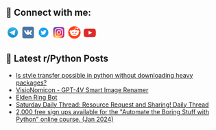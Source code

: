 ## 🔎 Connect with me:
[<img src="https://github.com/bullbesh/bullbesh/blob/main/images/Telegram.png" width="32" height="32" />](https://t.me/bullbesh)
[<img src="https://github.com/bullbesh/bullbesh/blob/main/images/VK.png" width="32" height="32" />](https://vk.com/bullbesh)
[<img src="https://github.com/bullbesh/bullbesh/blob/main/images/Twitter.png" width="32" height="32" />](https://twitter.com/bullbesh1)
[<img src="https://github.com/bullbesh/bullbesh/blob/main/images/Instagram.png" width="32" height="32" />](https://www.instagram.com/bullbesh)
[<img src="https://github.com/bullbesh/bullbesh/blob/main/images/Reddit.png" width="32" height="32" />](https://www.reddit.com/user/bullbesh)
[<img src="https://github.com/bullbesh/bullbesh/blob/main/images/YouTube.png" width="32" height="32" />](https://www.youtube.com/channel/UCtfjRs6uzgq5mfm8S06WTcg)

## 📕 Latest r/Python Posts
<!-- BLOG-POST-LIST:START -->
- [Is style transfer possible in python without downloading heavy packages?](https://www.reddit.com/r/Python/comments/18zroew/is_style_transfer_possible_in_python_without/)
- [VisioNomicon - GPT-4V Smart Image Renamer](https://www.reddit.com/r/Python/comments/18zovd6/visionomicon_gpt4v_smart_image_renamer/)
- [Elden Ring Bot](https://www.reddit.com/r/Python/comments/18zohpo/elden_ring_bot/)
- [Saturday Daily Thread: Resource Request and Sharing! Daily Thread](https://www.reddit.com/r/Python/comments/18zlr3i/saturday_daily_thread_resource_request_and/)
- [2,000 free sign ups available for the &quot;Automate the Boring Stuff with Python&quot; online course. &lpar;Jan 2024&rpar;](https://www.reddit.com/r/Python/comments/18ziobn/2000_free_sign_ups_available_for_the_automate_the/)
<!-- BLOG-POST-LIST:END -->

